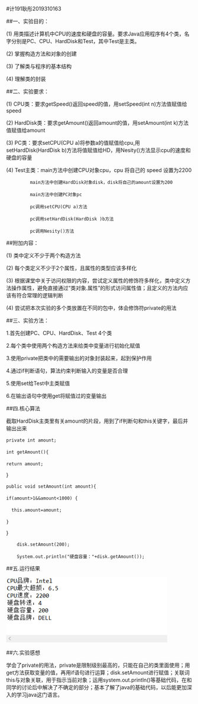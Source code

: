 #计191耿彤2019310163

##一、实验目的：

(1) 用类描述计算机中CPU的速度和硬盘的容量。要求Java应用程序有4个类，名字分别是PC、CPU、HardDisk和Test，其中Test是主类。

(2) 掌握构造方法和对象的创建

(3) 了解类与程序的基本结构

(4) 理解类的封装

##二、实验要求：

(1) CPU类：要求getSpeed()返回speed的值，用setSpeed(int n)方法值赋值给speed

(2) HardDisk类：要求getAmount()返回amount的值，用setAmount(int k)方法值赋值给amount

(3) PC类：要求setCPU(CPU a)将参数a的值赋值给cpu,用setHardDisk(HardDisk b)方法将值赋值给HD，用Nesity()方法显示cpu的速度和硬盘的容量

(4) Test主类：main方法中创建CPU对象cpu，cpu 将自己的 speed 设置为2200
            
             main方法中创建HardDisk对象disk，disk将自己的amount设置为200
             
             main方法中创建PC对象pc
             
             pc调用setCPU(CPU a)方法
             
             pc调用setHardDisk(HardDisk )b方法
             
             pc调用Nesity()方法

##附加内容：

(1) 类中定义不少于两个构造方法

(2) 每个类定义不少于2个属性，且属性的类型应该多样化

(3) 根据课堂中关于访问权限的内容，尝试定义属性的修饰符多样化，类中定义方法操作属性，避免直接通过“类对象.属性”的形式访问属性值；且定义的方法内应该有符合常理的逻辑判断

(4) 尝试把本次实验的多个类放置在不同的包中，体会修饰符private的用法

##三、实验方法：

1.首先创建PC、CPU、HardDisk、Test 4个类

2.每个类中使用两个构造方法来给类中变量进行初始化赋值

3.使用private把类中的需要输出的对象封装起来，起到保护作用

4.通过if判断语句，算法约束判断输入的变量是否合理

5.使用set给Test中主类赋值

6.在输出语句中使用get将赋值过的变量输出

##四.核心算法

截取HardDisk主类里有关amount的片段，用到了if判断句和this关键字，最后并输出出来

    private int amount;

    int getAmount(){
	
	return amount;
	
  }
  
	public void setAmount(int amount){
		
    if(amount>1&&amount<1000) {
			
      this.amount=amount;
		
    }
	
  }
  
  		disk.setAmount(200);
  
  		System.out.println("硬盘容量："+disk.getAmount());
      
##五.运行结果

![outcome](https://github.com/gengtong-191/Java-/blob/main/af8488e57b9d65f0413d4f6bf675b6b.png)

##六.实验感想

学会了private的用法，private是限制级别最高的，只能在自己的类里面使用；用get方法获取变量的值，再用if语句进行运算；disk.setAmount进行赋值；关联词this与对象关联，用于指示当前对象；运用system.out.println()等基础代码，在和同学的讨论后中解决了不确定的部分；基本了解了java的基础代码，以后能更加深入的学习java这门语言。
